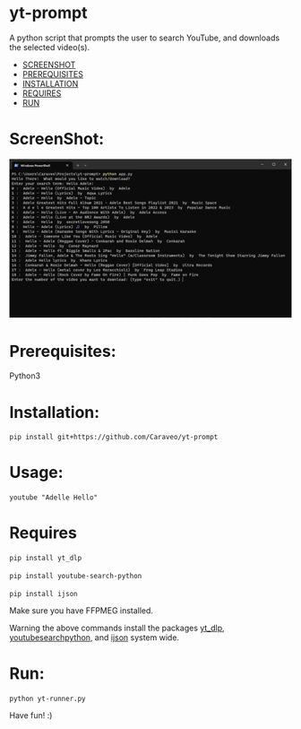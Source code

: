 # yt-prompt
A python script that prompts the user to search YouTube, and downloads the selected video(s).


- [SCREENSHOT](#ScreenShot)
- [PREREQUISITES](#Prerequisites)
- [INSTALLATION](#Installation)
- [REQUIRES](#Requires)
- [RUN](#Run)

# ScreenShot:
![yt-promt ScreenShot](/ScreenShot/screen.png?raw=true "yt-prompt Screen Shot")

# Prerequisites:
Python3

# Installation:

    pip install git+https://github.com/Caraveo/yt-prompt

# Usage:

    youtube "Adelle Hello"

# Requires

    pip install yt_dlp

    pip install youtube-search-python

    pip install ijson


Make sure you have FFPMEG installed.

Warning the above commands install the packages [yt_dlp](https://github.com/yt-dlp/yt-dlp), [youtubesearchpython](https://github.com/alexmercerind/youtube-search-python), and [ijson](https://github.com/ICRAR/ijson) system wide.

# Run: 

    python yt-runner.py


Have fun! :)